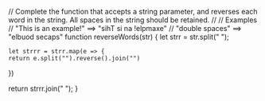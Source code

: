 // Complete the function that accepts a string parameter, and reverses each word in the string. All spaces in the string should be retained.
//
// Examples
// "This is an example!" ==> "sihT si na !elpmaxe"
// "double  spaces"      ==> "elbuod  secaps"
function reverseWords(str) {
    let strr = str.split(" "); 

    let strrr = strr.map(e => {
    return e.split("").reverse().join("")
  })

  return strrr.join(" ");
}
